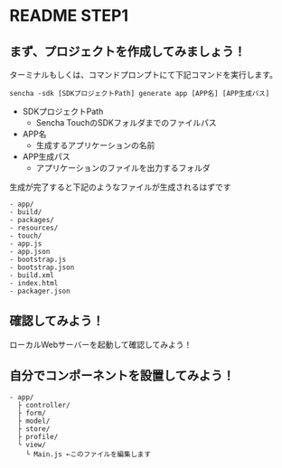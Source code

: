 # README STEP1

## まず、プロジェクトを作成してみましょう！

ターミナルもしくは、コマンドプロンプトにて下記コマンドを実行します。

    sencha -sdk [SDKプロジェクトPath] generate app [APP名] [APP生成パス]
    
- SDKプロジェクトPath
    - Sencha TouchのSDKフォルダまでのファイルパス
- APP名
    - 生成するアプリケーションの名前
- APP生成パス
    - アプリケーションのファイルを出力するフォルダ


生成が完了すると下記のようなファイルが生成されるはずです

    - app/
    - build/
    - packages/
    - resources/
    - touch/
    - app.js
    - app.json
    - bootstrap.js
    - bootstrap.json
    - build.xml
    - index.html
    - packager.json


## 確認してみよう！

ローカルWebサーバーを起動して確認してみよう！


## 自分でコンポーネントを設置してみよう！

    - app/
      ├ controller/
      ├ form/
      ├ model/
      ├ store/
      ├ profile/
      └ view/
        └ Main.js ←このファイルを編集します
